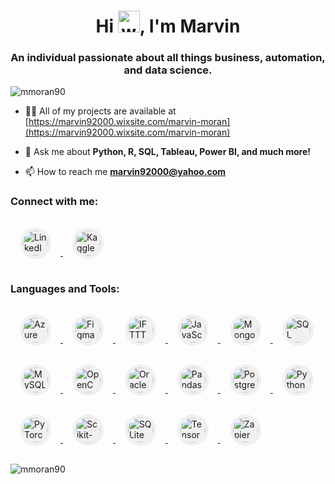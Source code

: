 <h1 align="center">Hi <img src="https://media.giphy.com/media/hvRJCLFzcasrR4ia7z/giphy.gif" alt="waving hand" width="35">, I'm Marvin</h1>
<h3 align="center">An individual passionate about all things business, automation, and data science.</h3>

<p align="left">
    <img src="https://komarev.com/ghpvc/?username=mmoran90&label=Profile%20views&color=0e75b6&style=flat" alt="mmoran90" />
</p>

- 👨‍💻 All of my projects are available at [https://marvin92000.wixsite.com/marvin-moran](https://marvin92000.wixsite.com/marvin-moran)

- 💬 Ask me about **Python, R, SQL, Tableau, Power BI, and much more!**

- 📫 How to reach me **marvin92000@yahoo.com**

<h3 align="left">Connect with me:</h3>
<p align="left">
    <a href="https://linkedin.com/in/marvin-moran-mba-a45509104" target="_blank">
        <img src="https://cdn.simpleicons.org/linkedin/0077B5" alt="LinkedIn" height="40" width="40" style="border-radius: 50%; background: #f0f0f0; padding: 5px; margin: 15px;"/>
    </a>
    <a href="https://kaggle.com/marvinmoran" target="_blank">
        <img src="https://cdn.simpleicons.org/kaggle/20BEFF" alt="Kaggle" height="40" width="40" style="border-radius: 50%; background: #f0f0f0; padding: 5px; margin: 15px;"/>
    </a>
</p>

<h3 align="left">Languages and Tools:</h3>
<p align="left">
    <a href="https://azure.microsoft.com/en-in/" target="_blank">
        <img src="https://www.svgrepo.com/show/354478/azure-icon.svg" alt="Azure" width="40" height="40" style="border-radius: 50%; background: #f0f0f0; padding: 5px; margin: 15px;"/>
    </a>
    <a href="https://www.figma.com/" target="_blank">
        <img src="https://cdn.simpleicons.org/figma/F24E1E" alt="Figma" width="40" height="40" style="border-radius: 50%; background: #f0f0f0; padding: 5px; margin: 15px;"/>
    </a>
    <a href="https://ifttt.com/" target="_blank">
        <img src="https://cdn.simpleicons.org/ifttt/000000" alt="IFTTT" width="40" height="40" style="border-radius: 50%; background: #f0f0f0; padding: 5px; margin: 15px;"/>
    </a>
    <a href="https://developer.mozilla.org/en-US/docs/Web/JavaScript" target="_blank">
        <img src="https://cdn.simpleicons.org/javascript/F7DF1E" alt="JavaScript" width="40" height="40" style="border-radius: 50%; background: #f0f0f0; padding: 5px; margin: 15px;"/>
    </a>
    <a href="https://www.mongodb.com/" target="_blank">
        <img src="https://cdn.simpleicons.org/mongodb/47A248" alt="MongoDB" width="40" height="40" style="border-radius: 50%; background: #f0f0f0; padding: 5px; margin: 15px;"/>
    </a>
    <a href="https://www.microsoft.com/en-us/sql-server" target="_blank">
        <img src="https://www.svgrepo.com/show/303229/microsoft-sql-server-logo.svg" alt="SQL Server" width="40" height="40" style="border-radius: 50%; background: #f0f0f0; padding: 5px; margin: 15px;"/>
    </a>
    <a href="https://www.mysql.com/" target="_blank">
        <img src="https://cdn.simpleicons.org/mysql/4479A1" alt="MySQL" width="40" height="40" style="border-radius: 50%; background: #f0f0f0; padding: 5px; margin: 15px;"/>
    </a>
    <a href="https://opencv.org/" target="_blank">
        <img src="https://cdn.simpleicons.org/opencv/5C3EE8" alt="OpenCV" width="40" height="40" style="border-radius: 50%; background: #f0f0f0; padding: 5px; margin: 15px;"/>
    </a>
    <a href="https://www.oracle.com/" target="_blank">
        <img src="https://cdn.simpleicons.org/oracle/F80000" alt="Oracle" width="40" height="40" style="border-radius: 50%; background: #f0f0f0; padding: 5px; margin: 15px;"/>
    </a>
    <a href="https://pandas.pydata.org/" target="_blank">
        <img src="https://cdn.simpleicons.org/pandas/150458" alt="Pandas" width="40" height="40" style="border-radius: 50%; background: #f0f0f0; padding: 5px; margin: 15px;"/>
    </a>
    <a href="https://www.postgresql.org" target="_blank">
        <img src="https://cdn.simpleicons.org/postgresql/336791" alt="PostgreSQL" width="40" height="40" style="border-radius: 50%; background: #f0f0f0; padding: 5px; margin: 15px;"/>
    </a>
    <a href="https://www.python.org" target="_blank">
        <img src="https://cdn.simpleicons.org/python/3776AB" alt="Python" width="40" height="40" style="border-radius: 50%; background: #f0f0f0; padding: 5px; margin: 15px;"/>
    </a>
    <a href="https://pytorch.org/" target="_blank">
        <img src="https://cdn.simpleicons.org/pytorch/EE4C2C" alt="PyTorch" width="40" height="40" style="border-radius: 50%; background: #f0f0f0; padding: 5px; margin: 15px;"/>
    </a>
    <a href="https://scikit-learn.org/" target="_blank">
        <img src="https://cdn.simpleicons.org/scikitlearn/F7931E" alt="Scikit-Learn" width="40" height="40" style="border-radius: 50%; background: #f0f0f0; padding: 5px; margin: 15px;"/>
    </a>
    <a href="https://www.sqlite.org/" target="_blank">
        <img src="https://cdn.simpleicons.org/sqlite/003B57" alt="SQLite" width="40" height="40" style="border-radius: 50%; background: #f0f0f0; padding: 5px; margin: 15px;"/>
    </a>
    <a href="https://www.tensorflow.org" target="_blank">
        <img src="https://cdn.simpleicons.org/tensorflow/FF6F00" alt="TensorFlow" width="40" height="40" style="border-radius: 50%; background: #f0f0f0; padding: 5px; margin: 15px;"/>
    </a>
    <a href="https://zapier.com" target="_blank">
        <img src="https://cdn.simpleicons.org/zapier/FF4A00" alt="Zapier" width="40" height="40" style="border-radius: 50%; background: #f0f0f0; padding: 5px; margin: 15px;"/>
    </a>
</p>

<p><img align="center" src="https://github-readme-stats.vercel.app/api/top-langs?username=mmoran90&show_icons=true&locale=en&layout=compact" alt="mmoran90" /></p>

